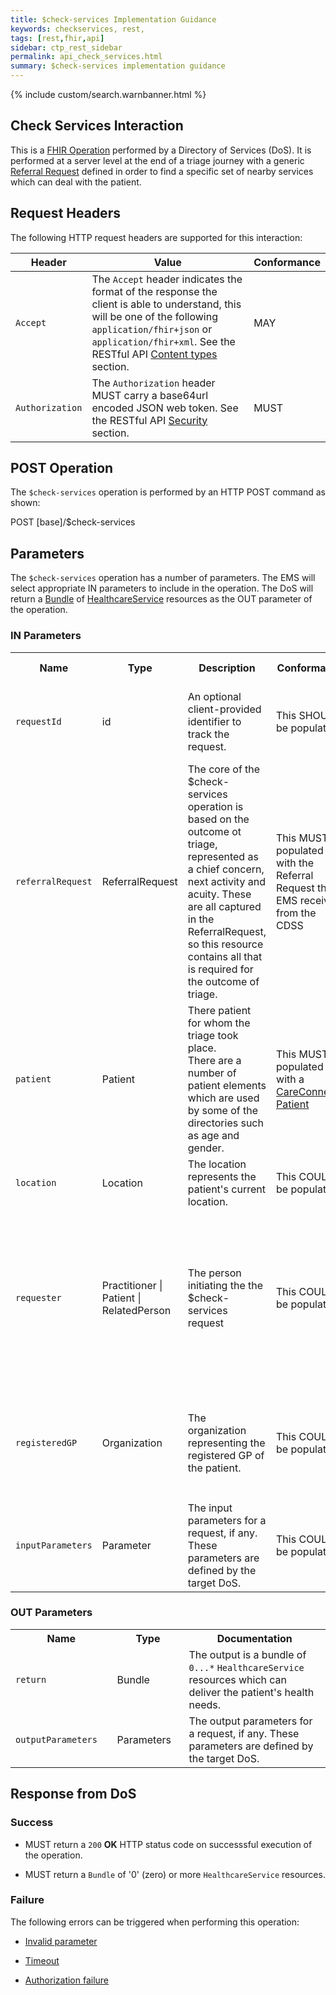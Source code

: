 ```yaml
---
title: $check-services Implementation Guidance
keywords: checkservices, rest,
tags: [rest,fhir,api]
sidebar: ctp_rest_sidebar
permalink: api_check_services.html
summary: $check-services implementation guidance 
---
```

  
{% include custom/search.warnbanner.html %}
## Check Services Interaction ##

This is a [FHIR Operation](https://www.hl7.org/fhir/stu3/operations.html) performed by a Directory of Services (DoS). It is performed at a server level at the end of a triage journey with a generic [Referral Request](http://hl7.org/fhir/stu3/referralrequest.html) defined in order to find a specific set of nearby services which can deal with the patient.

## Request Headers ##

The following HTTP request headers are supported for this interaction:


| Header               | Value |Conformance |
|----------------------|-------|-------|
| `Accept`      | The `Accept` header indicates the format of the response the client is able to understand, this will be one of the following `application/fhir+json` or `application/fhir+xml`. See the RESTful API [Content types](api_general_guidance.html#content-types) section. | MAY |
| `Authorization`      | The `Authorization` header MUST carry a base64url encoded JSON web token. See the RESTful API [Security](api_security.html) section. | MUST |  

## POST Operation

The `$check-services` operation is performed by an HTTP POST command as shown:

  

POST [base]/$check-services

  

## Parameters ##

The `$check-services` operation has a number of parameters. The EMS will select appropriate IN parameters to include in the operation. The DoS will return a [Bundle](http://hl7.org/fhir/stu3/bundle.html) of [HealthcareService](http://hl7.org/fhir/stu3/healthcareservice.html) resources as the OUT parameter of the operation.

  

### IN Parameters ##

  


<table  style="min-width:100%;width:100%">

<tr>
<th  style="width:10%;">Name</th>
<th  style="width:5%;">Type</th>
<th  style="width:35%;">Description</th>
<th  style="width:15%;">Conformance</th>
<th  style="width:35%;">Implementation Guidance</th>
</tr>

<tr>
<td><code  class="highlighter-rouge">requestId</code></td>
<td>id</td>
<td>An optional client-provided identifier to track the request.</td>
<td>This SHOULD be populated</td>
<td>
Each invocation of the $check-services method MUST use a unique requestId<br/>
The requestId MUST be locally unique
</td>
</tr>

<tr>
<td><code  class="highlighter-rouge">referralRequest</code></td>
<td>ReferralRequest</td>
<td>
The core of the $check-services operation is based on the outcome ot triage, represented as a chief concern, next activity and acuity. These are all captured in the ReferralRequest, so this resource contains all that is required for the outcome of triage.
</td>
<td>This MUST be populated with the Referral Request the EMS received from the CDSS</td>
<td></td>
</tr>

<tr>
<td><code  class="highlighter-rouge">patient</code></td>
<td>Patient</td>
<td>
There patient for whom the triage took place.<br/>
There are a number of patient elements which are used by some of the directories such as age and gender.
</td>
<td>This MUST be populated with a <a  href="https://fhir.hl7.org.uk/STU3/StructureDefinition/CareConnect-Patient-1">CareConnect-Patient</a></td>
<td></td>
</tr>

<tr>
<td><code  class="highlighter-rouge">location</code></td>
<td>Location</td>
<td>
The location represents the patient's current location.
</td>
<td>This COULD be populated</td>
<td></td>
</tr>

<tr>
<td><code  class="highlighter-rouge">requester</code></td>
<td>Practitioner | Patient | RelatedPerson</td>
<td>
The person initiating the the $check-services request
</td>
<td>This COULD be populated</td>
<td>
The <code  class="highlighter-rouge">requester</code> is the user of the EMS. This will typically be a <code  class="highlighter-rouge">Patient</code> or <code  class="highlighter-rouge">RelatedPerson</code> if the EMS is being used by a member of the public (e.g. a patient-facting public internet system) or a <code  class="highlighter-rouge">Practitioner</code> where there has been an <code  class="highlighter-rouge">initiatingOrganisation</code> as part of the triage.
</td>
</tr>

<tr>
<td><code  class="highlighter-rouge">registeredGP</code></td>
<td>Organization</td>
<td>
The organization representing the registered GP of the patient.
</td>
<td>This COULD be populated</td>
<td>
Where populated, this MUST be populated with a <a  href="https://fhir.hl7.org.uk/STU3/StructureDefinition/CareConnect-Organization-1">CareConnect-Organization</a> <br />
Where populated, the Organization MUST specify an <code  class="highlighter-rouge">odsOrganisationCode</code> identifier.
</td>
</tr>

<tr>
<td><code  class="highlighter-rouge">inputParameters</code></td>
<td>Parameter</td>
<td>
The input parameters for a request, if any. These parameters are defined by the target DoS.
</td>
<td>This COULD be populated</td>
<td>
</td>
</tr>

</table>
  
  

### OUT Parameters ###

<table  style="min-width:100%;width:100%">

<tr>
<th  style="width:25%;">Name</th>
<th  style="width:20%;">Type</th>
<th  style="width:40%;">Documentation</th>
</tr>

<tr>
<td><code  class="highlighter-rouge">return</code></td>
<td>Bundle</td>
<td>
The output is a bundle of <code  class="highlighter-rouge">0...*</code> <code  class="highlighter-rouge">HealthcareService</code> resources which can deliver the patient's health needs.
</td>
</tr>
<tr>

<td><code  class="highlighter-rouge">outputParameters</code></td>

<td>Parameters</td>

<td>The output parameters for a request, if any. These parameters are defined by the target DoS.

</td>

</tr>
</table>


## Response from DoS ##

  

### Success ###

* MUST return a <code  class="highlighter-rouge">200</code> **OK** HTTP status code on successsful execution of the operation.

* MUST return a <code  class="highlighter-rouge">Bundle</code> of '0' (zero) or more <code  class="highlighter-rouge">HealthcareService</code> resources.

  

### Failure ###

The following errors can be triggered when performing this operation:

*  [Invalid parameter](api_errorhandling.html#parameters)

*  [Timeout](api_errorhandling.html#time-out)

*  [Authorization failure](api_errorhandling.html)
<!--stackedit_data:
eyJoaXN0b3J5IjpbLTExMTI5MTEzMzMsLTIwMDA1MzA4OTEsMT
AxODk2OTYyMSwtMTEyNTgyNzA0OSwtNDY2NTEzMTgxLC0yMTI0
NTczODUyLDMwMTM1NzIwNSwtNTUxMDM5MzU3LC01NzEwNTI0ND
MsMTkxNzUyNDAyLDEyNTYyNTgwNzAsMTE0NTQyNTgzLDEwMzg1
OTMxNzhdfQ==
-->